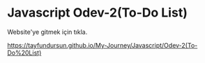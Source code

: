 # Javascript Odev-2(To-Do List)
Website'ye gitmek için tıkla.

https://tayfundursun.github.io/My-Journey/Javascript/Odev-2(To-Do%20List)
